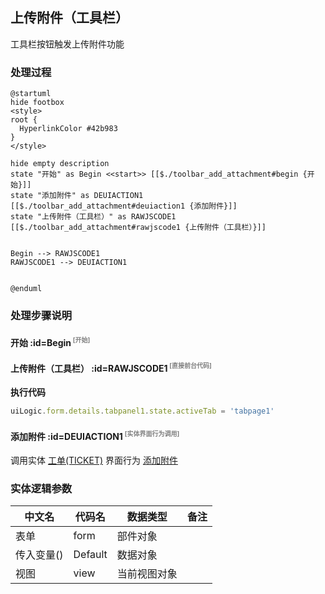 ## 上传附件（工具栏） <!-- {docsify-ignore-all} -->

   工具栏按钮触发上传附件功能

### 处理过程

```plantuml
@startuml
hide footbox
<style>
root {
  HyperlinkColor #42b983
}
</style>

hide empty description
state "开始" as Begin <<start>> [[$./toolbar_add_attachment#begin {开始}]]
state "添加附件" as DEUIACTION1  [[$./toolbar_add_attachment#deuiaction1 {添加附件}]]
state "上传附件（工具栏）" as RAWJSCODE1  [[$./toolbar_add_attachment#rawjscode1 {上传附件（工具栏）}]]


Begin --> RAWJSCODE1
RAWJSCODE1 --> DEUIACTION1


@enduml
```


### 处理步骤说明

#### 开始 :id=Begin<sup class="footnote-symbol"> <font color=gray size=1>[开始]</font></sup>




#### 上传附件（工具栏） :id=RAWJSCODE1<sup class="footnote-symbol"> <font color=gray size=1>[直接前台代码]</font></sup>



<p class="panel-title"><b>执行代码</b></p>

```javascript
uiLogic.form.details.tabpanel1.state.activeTab = 'tabpage1'
```

#### 添加附件 :id=DEUIACTION1<sup class="footnote-symbol"> <font color=gray size=1>[实体界面行为调用]</font></sup>



调用实体 [工单(TICKET)](module/ProdMgmt/ticket.md) 界面行为 [添加附件](module/ProdMgmt/ticket#界面行为) 



### 实体逻辑参数

|    中文名   |    代码名    |  数据类型      |备注 |
| --------| --------| --------  | --------   |
|表单|form|部件对象||
|传入变量(<i class="fa fa-check"/></i>)|Default|数据对象||
|视图|view|当前视图对象||
